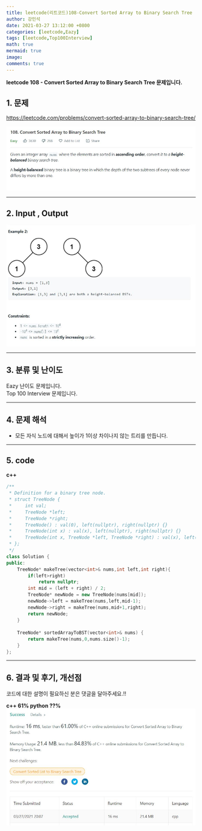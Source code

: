 ```yaml
---
title: leetcode(리트코드)108-Convert Sorted Array to Binary Search Tree
author: 강민석
date: 2021-03-27 13:12:00 +0800
categories: [leetcode,Eazy]
tags: [leetcode,Top100Interview]
math: true
mermaid: true
image: 
comments: true
---
```


**leetcode 108 - Convert Sorted Array to Binary Search Tree 문제입니다.**

## 1. 문제
<https://leetcode.com/problems/convert-sorted-array-to-binary-search-tree/>  

![](/assets/img/sample/leetcode/108/Problem.JPG)

-----  

## 2. Input , Output

![](/assets/img/sample/leetcode/108/input.JPG)  


-----  

## 3. 분류 및 난이도

Eazy 난이도 문제입니다.  
Top 100 Interview 문제입니다.  


-----  

## 4. 문제 해석

- 모든 자식 노드에 대해서 높이가 1이상 차이나지 않는 트리를 만듭니다.

-----  

## 5. code


**c++**

```c++
/**
 * Definition for a binary tree node.
 * struct TreeNode {
 *     int val;
 *     TreeNode *left;
 *     TreeNode *right;
 *     TreeNode() : val(0), left(nullptr), right(nullptr) {}
 *     TreeNode(int x) : val(x), left(nullptr), right(nullptr) {}
 *     TreeNode(int x, TreeNode *left, TreeNode *right) : val(x), left(left), right(right) {}
 * };
 */
class Solution {
public:
    TreeNode* makeTree(vector<int>& nums,int left,int right){
        if(left>right)
            return nullptr;
        int mid = (left + right) / 2;
        TreeNode* newNode = new TreeNode(nums[mid]);
        newNode->left = makeTree(nums,left,mid-1);
        newNode->right = makeTree(nums,mid+1,right);
        return newNode;
    }
    
    TreeNode* sortedArrayToBST(vector<int>& nums) {
        return makeTree(nums,0,nums.size()-1);
    }
};
```

-----

## 6. 결과 및 후기, 개선점

코드에 대한 설명이 필요하신 분은 댓글을 달아주세요.!!

**c++ 61% python ??%** 
![](/assets/img/sample/leetcode/108/result.JPG)  






